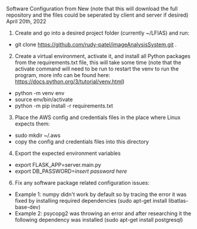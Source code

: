 Software Configuration from New 
(note that this will download the full repository and the files could be seperated by client and server if desired)
April 20th, 2022

1)  Create and go into a desired project folder (currently ~/LFIAS) and run:
  * git clone https://github.com/rudy-patel/imageAnalysisSystem.git .
2)  Create a virtual environment, activate it, and install all Python packages from the requirements.txt file, this will take some time
    (note that the activate command will need to be run to restart the venv to run the program, more info can be found here:
    https://docs.python.org/3/tutorial/venv.html)
  * python -m venv env
  * source env/bin/activate
  * python -m pip install -r requirements.txt
3)  Place the AWS config and credentials files in the place where Linux expects them:
  * sudo mkdir ~/.aws
  * copy the config and credentials files into this directory
4)  Export the expected environment variables
  * export FLASK_APP=server.main.py
  * export DB_PASSWORD=*insert password here*
6)  Fix any software package related configuration issues:
  * Example 1: numpy didn't work by default so by tracing the error it was fixed by installing required dependencies (sudo apt-get install libatlas-base-dev)
  * Example 2: psycopg2 was throwing an error and after researching it the following dependency was installed (sudo apt-get install postgresql)

